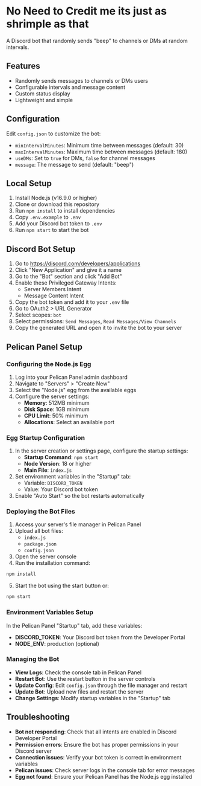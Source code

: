 # No Need to Credit me its just as shrimple as that

A Discord bot that randomly sends "beep" to channels or DMs at random intervals.

## Features

- Randomly sends messages to channels or DMs users
- Configurable intervals and message content
- Custom status display
- Lightweight and simple

## Configuration

Edit `config.json` to customize the bot:

- `minIntervalMinutes`: Minimum time between messages (default: 30)
- `maxIntervalMinutes`: Maximum time between messages (default: 180)
- `useDMs`: Set to `true` for DMs, `false` for channel messages
- `message`: The message to send (default: "beep")

## Local Setup

1. Install Node.js (v16.9.0 or higher)
2. Clone or download this repository
3. Run `npm install` to install dependencies
4. Copy `.env.example` to `.env`
5. Add your Discord bot token to `.env`
6. Run `npm start` to start the bot

## Discord Bot Setup

1. Go to https://discord.com/developers/applications
2. Click "New Application" and give it a name
3. Go to the "Bot" section and click "Add Bot"
4. Enable these Privileged Gateway Intents:
   - Server Members Intent
   - Message Content Intent
5. Copy the bot token and add it to your `.env` file
6. Go to OAuth2 > URL Generator
7. Select scopes: `bot`
8. Select permissions: `Send Messages`, `Read Messages/View Channels`
9. Copy the generated URL and open it to invite the bot to your server

## Pelican Panel Setup

### Configuring the Node.js Egg

1. Log into your Pelican Panel admin dashboard
2. Navigate to "Servers" > "Create New"
3. Select the "Node.js" egg from the available eggs
4. Configure the server settings:
   - **Memory**: 512MB minimum
   - **Disk Space**: 1GB minimum
   - **CPU Limit**: 50% minimum
   - **Allocations**: Select an available port

### Egg Startup Configuration

1. In the server creation or settings page, configure the startup settings:
   - **Startup Command**: `npm start`
   - **Node Version**: 18 or higher
   - **Main File**: `index.js`
2. Set environment variables in the "Startup" tab:
   - Variable: `DISCORD_TOKEN`
   - Value: Your Discord bot token
3. Enable "Auto Start" so the bot restarts automatically

### Deploying the Bot Files

1. Access your server's file manager in Pelican Panel
2. Upload all bot files:
   - `index.js`
   - `package.json`
   - `config.json`
3. Open the server console
4. Run the installation command:
```bash
npm install
```
5. Start the bot using the start button or:
```bash
npm start
```

### Environment Variables Setup

In the Pelican Panel "Startup" tab, add these variables:

- **DISCORD_TOKEN**: Your Discord bot token from the Developer Portal
- **NODE_ENV**: production (optional)

### Managing the Bot

- **View Logs**: Check the console tab in Pelican Panel
- **Restart Bot**: Use the restart button in the server controls
- **Update Config**: Edit `config.json` through the file manager and restart
- **Update Bot**: Upload new files and restart the server
- **Change Settings**: Modify startup variables in the "Startup" tab

## Troubleshooting

- **Bot not responding**: Check that all intents are enabled in Discord Developer Portal
- **Permission errors**: Ensure the bot has proper permissions in your Discord server
- **Connection issues**: Verify your bot token is correct in environment variables
- **Pelican issues**: Check server logs in the console tab for error messages
- **Egg not found**: Ensure your Pelican Panel has the Node.js egg installed
